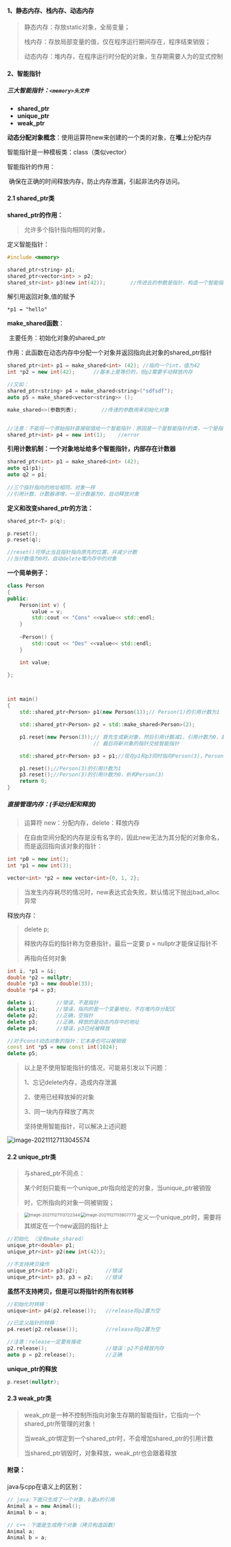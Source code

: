 #### 1、静态内存、栈内存、动态内存

> 静态内存：存放static对象，全局变量；
>
> 栈内存：存放局部变量的值，仅在程序运行期间存在，程序结束销毁；
>
> 动态内存：堆内存，在程序运行时分配的对象，生存期需要人为的显式控制





#### 2、智能指针

##### 	三大智能指针：`<memory>头文件`

- **shared_ptr**
- **unique_ptr**
- **weak_ptr**



**动态分配对象概念**：使用运算符new来创建的一个类的对象，在**堆**上分配内存

智能指针是一种模板类：class（类似vector）

智能指针的作用：

​	确保在正确的时间释放内存，防止内存泄漏，引起非法内存访问。



#### 2.1  shared_ptr类	

**shared_ptr的作用：**

>允许多个指针指向相同的对象，

定义智能指针：

```c
#include <memory>

shared_ptr<string> p1;
shared_ptr<vector<int> > p2;
shared_str<int> p3(new int(42));		//传进去的参数是指针，构造一个智能指针类
```

解引用返回对象,值的赋予

```
*p1 = "hello"
```

**make_shared函数**：

​	主要任务：初始化对象的shared_ptr	

​	作用：此函数在动态内存中分配一个对象并返回指向此对象的shared_ptr指针

```cpp
shared_ptr<int> p1 = make_shared<int> (42);	//指向一个int，值为42
int *p2 = new int(42);		//基本上是等价的，但p2需要手动释放内存

//又如：
shared_ptr<string> p4 = make_shared<string>("sdfsdf");
auto p5 = make_shared<vector<string>> ();

make_shared<>(参数列表);		//传递的参数用来初始化对象


//注意：不能将一个原始指针直接赋值给一个智能指针：原因是一个是智能指针的类，一个是指针
shared_ptr<int> p4 = new int(1);	//error

```

**引用计数机制：一个对象地址给多个智能指针，内部存在计数器**

```cpp
shared_ptr<int> p1 = make_shared<int> (42);	
auto q1(p1);			
auto q2 = p1;
    
//三个指针指向的地址相同，对象一样
//引用计数，计数器递增，一旦计数器为0，自动释放对象
```





**定义和改变shared_ptr的方法：**

```cpp
shared_ptr<T> p(q);

p.reset();
p.reset(q);

//reset()可停止当且指针指向原先的位置，并减少计数
//当计数值为0时，自动delete堆内存中的对象
```





**一个简单例子：**

```cpp
class Person
{
public:
    Person(int v) {
        value = v;
        std::cout << "Cons" <<value<< std::endl;
    }
    
    ~Person() {
        std::cout << "Des" <<value<< std::endl;
    }

    int value;

};



int main()
{
    std::shared_ptr<Person> p1(new Person(1));// Person(1)的引用计数为1

    std::shared_ptr<Person> p2 = std::make_shared<Person>(2);

    p1.reset(new Person(3));// 首先生成新对象，然后引用计数减1，引用计数为0，故析构Person(1)
                            // 最后将新对象的指针交给智能指针

    std::shared_ptr<Person> p3 = p1;//现在p1和p3同时指向Person(3)，Person(3)的引用计数为2

    p1.reset();//Person(3)的引用计数为1
    p3.reset();//Person(3)的引用计数为0，析构Person(3)
    return 0;
}

```





##### 直接管理内存：(手动分配和释放)

> 运算符 new：分配内存，delete：释放内存

> 在自由空间分配的内存是没有名字的，因此new无法为其分配的对象命名，而是返回指向该对象的指针：

 ```cpp
int *p0 = new int();
int *p1 = new int(3);

vector<int> *p2 = new vector<int>{0, 1, 2};
 ```

> 当发生内存耗尽的情况时，new表达式会失败，默认情况下抛出bad_alloc异常

释放内存：

> delete p;
>
> 释放内存后的指针称为空悬指针，最后一定要 p = nullptr才能保证指针不
>
> 再指向任何对象

```cpp
int i, *p1 = &i;
double *p2 = nullptr;
double *p3 = new double(33);
double *p4 = p3;

delete i;		//错误，不是指针
delete p1;		//错误，指向的是一个变量地址，不在堆内存分配区
delete p2;		//正确，空指针
delete p3;		//正确，释放的是动态内存中的地址
delete p4;		//错误，p3已经被释放

//对于const动态对象的指针：它本身也可以被销毁
const int *p5 = new const int(1024);
delete p5;
```



> 以上是不使用智能指针的情况，可能易引发以下问题：
>
> 1、忘记delete内存，造成内存泄漏
>
> 2、使用已经释放掉的对象
>
> 3、同一块内存释放了两次
>
> 坚持使用智能指针，可以解决上述问题

![image-20211127113045574](images/image-20211127113045574.png)







#### 2.2 unique_ptr类

> 与shared_ptr不同点：
>
> 某个时刻只能有一个unique_ptr指向给定的对象，当unique_ptr被销毁
>
> 时，它所指向的对象一同被销毁；
>
> <img src="images/image-20211127113722344.png" alt="image-20211127113722344" style="zoom:67%;" align="left" />
>
> <img src="images/image-20211127113807773.png" alt="image-20211127113807773" style="zoom: 67%;" align="left"/>
>
> 

> 定义一个unique_ptr时，需要将其绑定在一个new返回的指针上

```cpp
//初始化 （没有make_shared）
unique_ptr<double> p1;
unique_ptr<int> p2(new int(42));

//不支持拷贝操作
unique_ptr<int> p3(p2);  		//错误
unique_ptr<int> p3, p3 = p2;  	//错误
```



**虽然不支持拷贝，但是可以将指针的所有权转移**

```cpp
//初始化时转移：
unique<int> p4(p2.release());	//release将p2置为空

//已定义指针的转移：
p4.reset(p2.release());			//release将p2置为空

//注意：release一定要有接收
p2.release();					//错误：p2不会释放内存
auto p = p2.release();			//正确
```



**unique_ptr的释放**

```cpp
p.reset(nullptr);
```





#### 2.3 weak_ptr类

> weak_ptr是一种不控制所指向对象生存期的智能指针，它指向一个shared_ptr所管理的对象！
>
> 当weak_ptr绑定到一个shared_ptr时，不会增加shared_ptr的引用计数
>
> 当shared_ptr销毁时，对象释放，weak_ptr也会跟着释放





#### 附录：

java与cpp在语义上的区别：

```cpp
// java:下面只生成了一个对象，b是a的引用
Animal a = new Animal();
Animal b = a;

// c++：下面是生成两个对象（拷贝构造函数）
Animal a;
Animal b = a;
```

